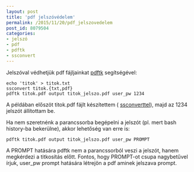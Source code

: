 ```yaml
---
layout: post
title: 'pdf jelszóvédelem'
permalink: /2015/11/20/pdf_jelszovedelem
post_id: 8079504
categories: 
- jelszó
- pdf
- pdftk
- ssconvert
---
```


Jelszóval védhetjük pdf fájljainkat 
[pdftk](http://commandline.blog.hu/2012/02/03/pdftk) segítségével:

```
echo 'titok' > titok.txt
ssconvert titok.{txt,pdf}
pdftk titok.pdf output titok_jelszo.pdf user_pw 1234
```

A példában előszöt titok.pdf fájlt készítettem (
[ssconverttel](http://commandline.blog.hu/2012/10/09/ssconvert)), majd az 1234 jelszót állítottam be.

Ha nem szeretnénk a parancssorba begépelni a jelszót (pl. mert bash history-ba bekerülne), akkor lehetőség van erre is:

```
pdftk titok.pdf output titok_jelszo.pdf user_pw PROMPT
```

A PROMPT hatására pdftk nem a parancssorból veszi a jelszót, hanem megkérdezi a titkosítás előtt. Fontos, hogy PROMPT-ot csupa nagybetűvel írjuk, user_pw prompt hatására létrejön a pdf aminek jelszava prompt.